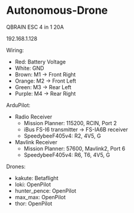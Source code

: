 # Autonomous-Drone

QBRAIN ESC 4 in 1 20A 

192.168.1.128

Wiring:
-   Red: Battery Voltage
-   White: GND
-   Brown: M1 -> Front Right
-   Orange: M2 -> Front Left
-   Green: M3 -> Rear Left
-   Purple: M4 -> Rear Right

ArduPilot:
-   Radio Receiver
    - Mission Planner: 115200, RCIN, Port 2
    - iBus FS-I6 transmitter -> FS-IA6B receiver
    - SpeedybeeF405v4: R2, 4V5, G
-   Mavlink Receiver  
    - Mission Planner: 57600, Mavlink2, Port 6
    - SpeedybeeF405v4: R6, T6, 4V5, G

Drones:
-   kakute: Betaflight
-   loki: OpenPilot
-   hunter_pence: OpenPilot
-   max_max: OpenPilot
-   thor: OpenPilot